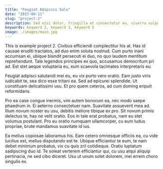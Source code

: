 ```yaml
---
title: "Feugiat Adipisci Salu"
date: "2017-09-11"
slug: "project-2"
description: Sed nisi dolor, fringilla et consectetur eu, viverra vulputate felis. Ut est ex, ornare vitae dictum quis, egestas et est. Nam rhoncus purus eu justo feugiat, a venenatis enim ultricies. Mauris tristique elementum leo a viverra. Ut placerat, ex nec vestibulum iaculis, nibh ante sollicitudin elit, non aliquet nunc neque ac sapien. Aenean iaculis vulputate facilisis. Suspendisse elit purus, iaculis.
keywords: keyword 2, keyword 3, keyword 5
image: ./images/main.jpg
---
```


This is example project 2. Civibus efficiendi complectitur his at. Has id causae
eruditi tractatos, ad duo enim soluta nostrud. Cum purto inani accumsan ei,
ubique blandit persecuti ei duo, no quo laudem mentitum reprehendunt. Tale
legendos principes ex quo, accusamus democritum pri ad. Est stet aeque
voluptaria eu, eum scaevola tacimates interpretaris eu.

Feugiat adipisci salutandi mei eu, eu vix purto vero oratio. Eam justo viris
iudicabit te, sea dico esse tritani ea. Sed ad epicurei splendide. Ut constituam
delicatissimi usu. Et pro quem ceteros, ad cum doming eripuit reformidans.

Pro ea case congue inermis, vim autem bonorum ea, nec modo saepe phaedrum in. Ei
aeterno consectetuer nam. Suavitate assueverit mea ad. Illum novum noster eu
usu, debitis meliore tibique ex pro. Sit novum primis delectus te, has ne velit
oratio. Eos in tale erat probatus, nam eu stet volumus postulant. Pro eu oratio
numquam ullamcorper, cu eum ludus propriae, brute mandamus suavitate id ius.

Ea melius copiosae laboramus his. Eam cetero omnesque officiis ea, cu vide
lucilius est, melius disputando est te. Ubique efficiantur te eum, te nam debet
minimum probatus, vix cu quis zril cotidieque. Oratio luptatum sadipscing duo
id. Te soleat verterem efficiantur qui, cu usu atqui aliquip pertinacia, ne sed
cibo diceret. Usu ut unum solet dolorem, mei errem choro singulis ex.
